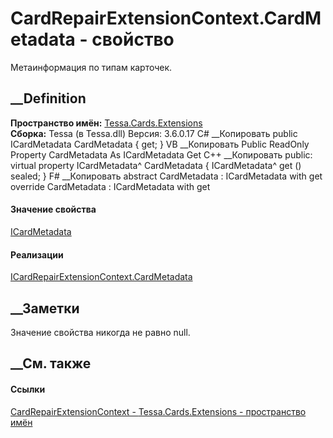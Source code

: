 # CardRepairExtensionContext.CardMetadata - свойство
Метаинформация по типам карточек.
##  __Definition
 **Пространство имён:** [Tessa.Cards.Extensions](N_Tessa_Cards_Extensions.htm)  
 **Сборка:** Tessa (в Tessa.dll) Версия: 3.6.0.17
C# __Копировать
     public ICardMetadata CardMetadata { get; }
VB __Копировать
     Public ReadOnly Property CardMetadata As ICardMetadata
    	Get
C++ __Копировать
     public:
    virtual property ICardMetadata^ CardMetadata {
    	ICardMetadata^ get () sealed;
    }
F# __Копировать
     abstract CardMetadata : ICardMetadata with get
    override CardMetadata : ICardMetadata with get
#### Значение свойства
[ICardMetadata](T_Tessa_Cards_ICardMetadata.htm)
#### Реализации
[ICardRepairExtensionContext.CardMetadata](P_Tessa_Cards_Extensions_ICardRepairExtensionContext_CardMetadata.htm)  
##  __Заметки
Значение свойства никогда не равно null.
## __См. также
#### Ссылки
[CardRepairExtensionContext -
](T_Tessa_Cards_Extensions_CardRepairExtensionContext.htm)
[Tessa.Cards.Extensions - пространство имён](N_Tessa_Cards_Extensions.htm)
